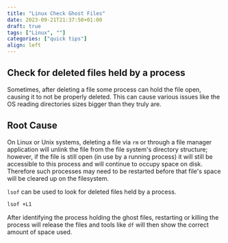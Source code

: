 ```yaml
---
title: "Linux Check Ghost Files"
date: 2023-09-21T21:37:50+01:00
draft: true
tags: ["Linux", ""]
categories: ["quick tips"]
align: left
---
```


## Check for deleted files held by a process

Sometimes, after deleting a file some process can hold the file open, causing it to not be properly deleted. This can cause various issues like the OS reading directories sizes bigger than they truly are.

## Root Cause

On Linux or Unix systems, deleting a file via `rm` or through a file manager application will unlink the file from the file system's directory structure; however, if the file is still open (in use by a running process) it will still be accessible to this process and will continue to occupy space on disk. Therefore such processes may need to be restarted before that file's space will be cleared up on the filesystem.

`lsof` can be used to look for deleted files held by a process.

```bash
lsof +L1
```

After identifying the process holding the ghost files, restarting or killing the process will release the files and tools like `df` will then show the correct amount of space used.
